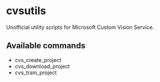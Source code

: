 # cvsutils
Unofficial utility scripts for Microsoft Custom Vision Service.

## Available commands

* cvs_create_project
* cvs_download_project
* cvs_train_project